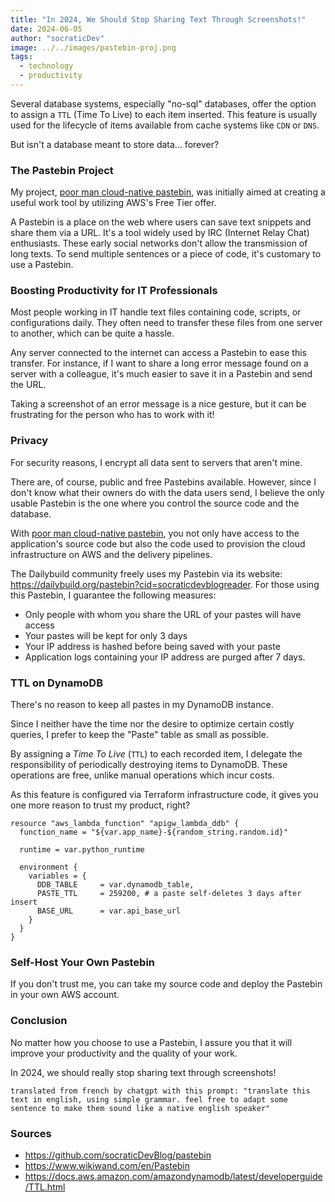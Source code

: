 ```yaml
---
title: "In 2024, We Should Stop Sharing Text Through Screenshots!"
date: 2024-06-05
author: "socraticDev"
image: ../../images/pastebin-proj.png
tags:
  - technology
  - productivity
---
```


Several database systems, especially "no-sql" databases, offer the option to assign a `TTL` (Time To Live) to each item inserted. This feature is usually used for the lifecycle of items available from cache systems like `CDN` or `DNS`.

But isn't a database meant to store data... forever?

### The Pastebin Project

My project, [poor man cloud-native pastebin](https://github.com/socraticDevBlog/pastebin), was initially aimed at creating a useful work tool by utilizing AWS's Free Tier offer.

A Pastebin is a place on the web where users can save text snippets and share them via a URL. It's a tool widely used by IRC (Internet Relay Chat) enthusiasts. These early social networks don't allow the transmission of long texts. To send multiple sentences or a piece of code, it's customary to use a Pastebin.

### Boosting Productivity for IT Professionals

Most people working in IT handle text files containing code, scripts, or configurations daily. They often need to transfer these files from one server to another, which can be quite a hassle.

Any server connected to the internet can access a Pastebin to ease this transfer. For instance, if I want to share a long error message found on a server with a colleague, it's much easier to save it in a Pastebin and send the URL.

Taking a screenshot of an error message is a nice gesture, but it can be frustrating for the person who has to work with it!

### Privacy

For security reasons, I encrypt all data sent to servers that aren't mine.

There are, of course, public and free Pastebins available. However, since I don't know what their owners do with the data users send, I believe the only usable Pastebin is the one where you control the source code and the database.

With [poor man cloud-native pastebin](https://github.com/socraticDevBlog/pastebin), you not only have access to the application's source code but also the code used to provision the cloud infrastructure on AWS and the delivery pipelines.

The Dailybuild community freely uses my Pastebin via its website: https://dailybuild.org/pastebin?cid=socraticdevblogreader. For those using this Pastebin, I guarantee the following measures:

- Only people with whom you share the URL of your pastes will have access
- Your pastes will be kept for only 3 days
- Your IP address is hashed before being saved with your paste
- Application logs containing your IP address are purged after 7 days.

### TTL on DynamoDB

There's no reason to keep all pastes in my DynamoDB instance.

Since I neither have the time nor the desire to optimize certain costly queries, I prefer to keep the "Paste" table as small as possible.

By assigning a _Time To Live_ (`TTL`) to each recorded item, I delegate the responsibility of periodically destroying items to DynamoDB. These operations are free, unlike manual operations which incur costs.

As this feature is configured via Terraform infrastructure code, it gives you one more reason to trust my product, right?

```hcl
resource "aws_lambda_function" "apigw_lambda_ddb" {
  function_name = "${var.app_name}-${random_string.random.id}"

  runtime = var.python_runtime

  environment {
    variables = {
      DDB_TABLE     = var.dynamodb_table,
      PASTE_TTL     = 259200, # a paste self-deletes 3 days after insert
      BASE_URL      = var.api_base_url
    }
  }
}
```

### Self-Host Your Own Pastebin

If you don't trust me, you can take my source code and deploy the Pastebin in your own AWS account.

### Conclusion

No matter how you choose to use a Pastebin, I assure you that it will improve your productivity and the quality of your work.

In 2024, we should really stop sharing text through screenshots!

`translated from french by chatgpt with this prompt: "translate this text in english, using simple grammar. feel free to adapt some sentence to make them sound like a native english speaker"`

### Sources

- https://github.com/socraticDevBlog/pastebin
- https://www.wikiwand.com/en/Pastebin
- https://docs.aws.amazon.com/amazondynamodb/latest/developerguide/TTL.html